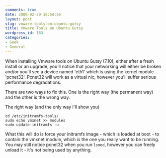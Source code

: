 ```yaml
---
comments: true
date: 2008-02-29 16:54:56
layout: post
slug: vmware-tools-on-ubuntu-gutsy
title: Vmware Tools on Ubuntu Gutsy
wordpress_id: 183
categories:
- Geek
- General
---
```


When installing Vmware tools on Ubuntu Gutsy (7.10), either after a fresh install or an upgrade, you'll notice that your networking will either be broken and/or you'll see a device named 'eth1' which is using the kernel module 'pcnet32'. Pcnet32 will work as a virtual nic, however you'll suffer serious performance degradations.

There are two ways to fix this. One is the right way (the permanent way) and the other is the wrong way.

The right way (and the only way I'll show you)


    cd /etc/initramfs-tools/
    sudo echo vmxnet >> modules
    sudo update-initramfs -u


What this will do is force your initramfs image - which is loaded at boot - to contain the vmxnet module, which is the one you really want to be running. You may still notice pcnet32 when you run `lsmod`, however you can freely unload it - it's not being used by anything.
